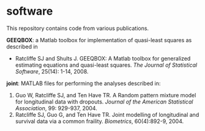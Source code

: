 # software
This repository contains code from various publications.

**GEEQBOX**: a Matlab toolbox for implementation of quasi-least squares as described in
+ Ratcliffe SJ and Shults J. GEEQBOX: A Matlab toolbox for generalized estimating equations and quasi-least squares. *The Journal of Statistical Software*, 25(14): 1-14, 2008.  
        
**joint**: MATLAB files for performing the analyses described in:
1. Guo W, Ratcliffe SJ, and Ten Have TR. A Random pattern mixture model for longitudinal data with dropouts. *Journal of the American Statistical Association*, 99: 929-937, 2004.
2. Ratcliffe SJ, Guo G, and Ten Have TR. Joint modelling of longitudinal and survival data via a common fraility. *Biometrics*, 60(4):892-9, 2004. 
